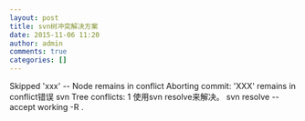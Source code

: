 ```yaml
---
layout: post
title: svn树冲突解决方案
date: 2015-11-06 11:20
author: admin
comments: true
categories: []
---
```

Skipped 'xxx' -- Node remains in conflict
 Aborting commit: 'XXX' remains in conflict错误
svn Tree conflicts: 1
使用svn resolve来解决。
svn resolve --accept working -R .
